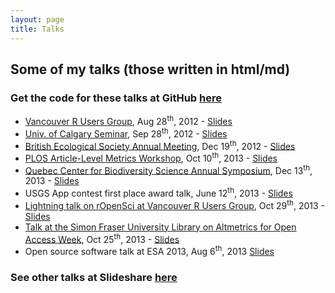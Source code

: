 ```yaml
---
layout: page
title: Talks
---
```



## Some of my talks (those written in html/md)

### Get the code for these talks at GitHub <a href="https://github.com/sckott/talks" target="_blank">here</a>

<ul>        
  <li><a href="http://www.meetup.com/Vancouver-R-Users-Group-data-analysis-statistics/events/73785912/" target="_blank">Vancouver R Users Group</a>, Aug 28<sup>th</sup>, 2012 - <a href="http://sckott.github.io/talks/rvantalk/slides/" target="_blank">Slides</a> </li>
  <li><a href="http://www.bio.ucalgary.ca/" target="_blank">Univ. of Calgary Seminar</a>, Sep 28<sup>th</sup>, 2012 - <a href="http://sckott.github.io/talks/ucalgarytalk/" target="_blank">Slides</a></li>
  <li><a href="http://www.britishecologicalsociety.org/meetings/current_future_meetings/2012_annual_meeting/workshop_events.php" target="_blank">British Ecological Society Annual Meeting</a>, Dec 19<sup>th</sup>, 2012 - <a href="http://sckott.github.io/talks/bestalk/" target="_blank">Slides</a></li>
  <li><a href="http://article-level-metrics.plos.org/alm-workshop-2013/">PLOS Article-Level Metrics Workshop</a>, Oct 10<sup>th</sup>, 2013 - <a href="http://recology.info/talks/plosalm13" target="_blank">Slides</a></li>
  <li><a href="http://qcbs.ca/events/qcbs-annual-symposium/qcbs-2013-symposium/">Quebec Center for Biodiversity Science Annual Symposium</a>, Dec 13<sup>th</sup>, 2013 - <a href="http://recology.info/talks/montreal/" target="_blank">Slides</a></li>
  <li>USGS App contest first place award talk, June 12<sup>th</sup>, 2013 - <a href="http://recology.info/talks/usgstalk/" target="_blank">Slides</a></li>
  <li><a href="http://www.meetup.com/Vancouver-R-Users-Group-data-analysis-statistics/events/143102242/">Lightning talk on rOpenSci at Vancouver R Users Group</a>, Oct 29<sup>th</sup>, 2013 - <a href="http://recology.info/talks/vanrtalk/" target="_blank">Slides</a></li>
  <li><a href="http://www.lib.sfu.ca/node/12130" target="_blank">Talk at the Simon Fraser University Library on Altmetrics for Open Access Week</a>, Oct 25<sup>th</sup>, 2013 - <a href="http://recology.info/talks/sfuoa/" target="_blank">Slides</a> </li>
  <li>Open source software talk at ESA 2013, Aug 6<sup>th</sup>, 2013 <a href="http://recology.info/talks/esa2013/openscience/" target="_blank">Slides</a> </li>
</ul>

### See other talks at Slideshare [here](http://www.slideshare.net/schamber)